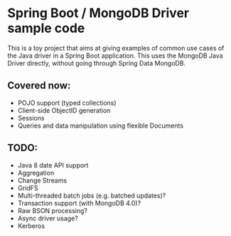 Spring Boot / MongoDB Driver sample code
========================================

This is a toy project that aims at giving examples of common use cases of the Java driver in a Spring Boot application. This uses the MongoDB Java Driver directly, without going through Spring Data MongoDB.

Covered now:
-----------

* POJO support (typed collections)
* Client-side ObjectID generation
* Sessions
* Queries and data manipulation using flexible Documents

TODO:
----

* Java 8 date API support
* Aggregation
* Change Streams
* GridFS
* Multi-threaded batch jobs (e.g. batched updates)?
* Transaction support (with MongoDB 4.0)?
* Raw BSON processing?
* Async driver usage?
* Kerberos
